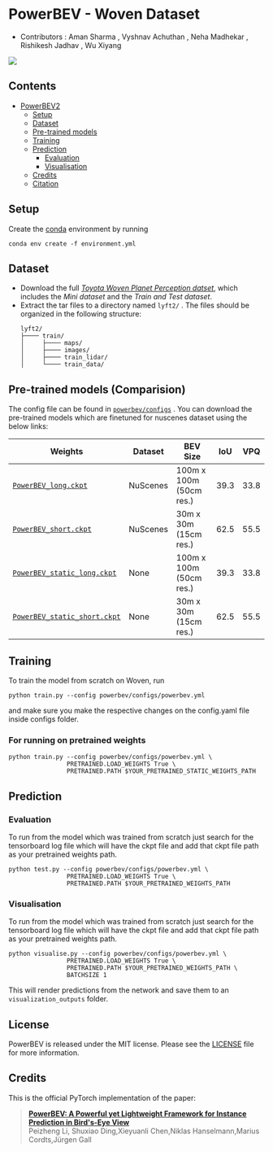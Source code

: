 # PowerBEV - Woven Dataset
* Contributors : Aman Sharma , Vyshnav Achuthan , Neha Madhekar , Rishikesh Jadhav , Wu Xiyang
  
![](.github/PowerBev2.jpg)


## Contents
- [PowerBEV2](#powerbev)
  - [Setup](#️-setup)
  - [Dataset](#-dataset)
  - [Pre-trained models](#-pre-trained-models)
  - [Training](#-training)
  - [Prediction](#-prediction)
    - [Evaluation](#evaluation)
    - [Visualisation](#visualisation)
  - [Credits](#-credits)
  - [Citation](#-citation)

## Setup
Create the [conda](https://docs.conda.io/en/latest/miniconda.html) environment by running 
```
conda env create -f environment.yml
```

## Dataset
- Download the full [*Toyota Woven Planet Perception datset*](https://woven.toyota/en/perception-dataset/), which includes the *Mini dataset* and the *Train and Test dataset*.
- Extract the tar files to a directory named `lyft2/` . The files should be organized in the following structure:
  ```
  lyft2/
  ├──── train/
  │     ├──── maps/
  │     ├──── images/
  │     ├──── train_lidar/
  │     └──── train_data/
  ```

## Pre-trained models (Comparision)
The config file can be found in [`powerbev/configs`](powerbev/configs) . You can download the pre-trained models which are finetuned for nuscenes dataset using the below links:

|Weights | Dataset | BEV Size | IoU | VPQ |
|-|-|-|:-:|:-:|
|[`PowerBEV_long.ckpt`](https://drive.google.com/file/d/1P33nD6nt8IjnvKTd4WlTKWbarFdCE34f/view?usp=sharing) | NuScenes| 100m x 100m (50cm res.) | 39.3 | 33.8 |
| [`PowerBEV_short.ckpt`](https://drive.google.com/file/d/1-T4R6vC2HHhqxXeUeUg-CuViA5XdQEcV/view?usp=sharing) | NuScenes| 30m x 30m (15cm res.) | 62.5 | 55.5 |  
| [`PowerBEV_static_long.ckpt`]((https://drive.google.com/file/d/16bnG3kI_J3JkFGGxMuQfz879QFz7SVhj/view?usp=sharing))| None | 100m x 100m (50cm res.) | 39.3 | 33.8 |
| [`PowerBEV_static_short.ckpt`](https://drive.google.com/file/d/1Jwb2UjNEuamwNmBZ_R-DAW91dhxi4_6J/view?usp=sharing)| None | 30m x 30m (15cm res.) | 62.5 | 55.5 |  

## Training
To train the model from scratch on Woven, run

```
python train.py --config powerbev/configs/powerbev.yml
```
and make sure you make the respective changes on the config.yaml file inside configs folder.
### For running on pretrained weights

```
python train.py --config powerbev/configs/powerbev.yml \
                PRETRAINED.LOAD_WEIGHTS True \
                PRETRAINED.PATH $YOUR_PRETRAINED_STATIC_WEIGHTS_PATH
```


## Prediction
### Evaluation
To run from the model which was trained from scratch just search for the tensorboard log file which will have the ckpt file and add that ckpt
file path as your pretrained weights path.

```
python test.py --config powerbev/configs/powerbev.yml \
                PRETRAINED.LOAD_WEIGHTS True \
                PRETRAINED.PATH $YOUR_PRETRAINED_WEIGHTS_PATH
```

### Visualisation
To run from the model which was trained from scratch just search for the tensorboard log file which will have the ckpt file and add that ckpt
file path as your pretrained weights path.
```
python visualise.py --config powerbev/configs/powerbev.yml \
                PRETRAINED.LOAD_WEIGHTS True \
                PRETRAINED.PATH $YOUR_PRETRAINED_WEIGHTS_PATH \
                BATCHSIZE 1
```
This will render predictions from the network and save them to an `visualization_outputs` folder.

## License
PowerBEV is released under the MIT license. Please see the [LICENSE](LICENSE) file for more information.

## Credits
This is the official PyTorch implementation of the paper: 
> [**PowerBEV: A Powerful yet Lightweight Framework for Instance Prediction in Bird's-Eye View**](https://www.ijcai.org/proceedings/2023/0120.pdf)  
> Peizheng Li, Shuxiao Ding,Xieyuanli Chen,Niklas Hanselmann,Marius Cordts,Jürgen Gall
